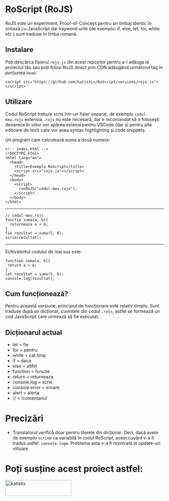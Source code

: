 # RoScript (RoJS)

RoJS este un experiment, Proof-of-Concept pentru un limbaj identic în sintaxă cu JavaScript dar kayword-urile (de exemplu: if, else, let, for, while etc.) sunt traduse în limba romană.

## Instalare

Poți descărca fișierul `rojs.js` din acest repozitor pentru a-l adăuga la proiectul tău sau poți folosi RoJS direct prin CDN adăugând următorul tag în porțiunea `head`:

    <script src="https://github.com/katistix/RoScript/versions/rojs.js"></script>

 

## Utilizare

Codul RoScript trebuie scris într-un fișier separat, de exemplu `codul-meu.rojs` extensia `.rojs` nu este necesară, dar e recomandat să o folosești deoarece în viitor vor  apărea extensi pentru VSCode (dar și pentru alte editoare de text) care vor avea syntax highlighting și code snippets.

Un program care calculează suma a două numere:

    <!-- index.html -->
    <!DOCTYPE html>
    <html lang="en">
      <head>
        <title>Exemplu RoScript</title>
        <script src="rojs.js"></script>
      </head>
      <body>
        <script>
          runRoJS("codul-meu.rojs");
        </script>
      </body>
    </html>
---

    // codul-meu.rojs
    functie suma(a, b){
      returneaza a + b;
    }
    fie rezultat = suma(5, 6);
    scrie(rezultat);
---
Echivalentul codului de mai sus este:
		

    function suma(a, b){
     return a + b;
    }
    let rezultat = suma(5, 6);
    console.log(rezultat);

## Cum funcționează?

Pentru această versiune, principiul de funcționare este relativ simplu. Sunt traduse după un dicționar, cuvintele din codul `.rojs`, astfel se formează un cod JavaScript care urmează să fie executat.

## Dicționarul actual

- let = fie
- for = pentru
- while = cat timp
- if = daca
- else = altfel
- function = functie
- return = returneaza
- console.log = scrie
- console.error = eroare
- alert = alerta
- // = !comentariu!

# Precizări

- Translatorul verifică doar pentru literele din dicționar. Deci, dacă avem de exemplu `scriem` ca variabilă în codul RoScript, acest cuvănt v-a fi tradus astfel: `console.logm`. Problema asta v-a fi rezolvată în update-uri viitoare.

# Poți susține acest proiect astfel:

<p><a href="https://www.buymeacoffee.com/katistix"> <img align="left" src="https://cdn.buymeacoffee.com/buttons/v2/default-yellow.png" height="50" width="210" alt="katistix" /></a></p>
